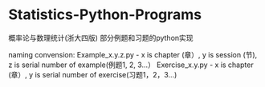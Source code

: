 # Statistics-Python-Programs
概率论与数理统计(浙大四版) 部分例题和习题的python实现

naming convension:
Example_x.y.z.py - x is chapter (章）, y is session (节), z is serial number of example(例题1, 2, 3...）
Exercise_x.y.py -  x is chapter (章）, y is serial number of exercise(习题1，2，3...)
